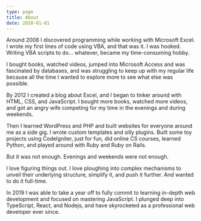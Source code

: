 ```yaml
---
type: page
title: About
date: 2020-01-01
---
```


Around 2008 I discovered programming while working with Microsoft Excel. I wrote my first lines of code using VBA, and that was it. I was hooked. Writing VBA scripts to do… whatever, became my time-consuming hobby.

I bought books, watched videos, jumped into Microsoft Access and was fascinated by databases, and was struggling to keep up with my regular life because all the time I wanted to explore more to see what else was possible.

By 2012 I created a blog about Excel, and I began to tinker around with HTML, CSS, and JavaScript. I bought more books, watched more videos, and got an angry wife competing for my time in the evenings and during weekends.

Then I learned WordPress and PHP and built websites for everyone around me as a side gig. I wrote custom templates and silly plugins. Built some toy projects using CodeIgniter, just for fun, did online CS courses, learned Python, and played around with Ruby and Ruby on Rails.

But it was not enough. Evenings and weekends were not enough.

I love figuring things out. I love ploughing into complex mechanisms to unveil their underlying structure, simplify it, and push it further. And wanted to do it full-time.

In 2019 I was able to take a year off to fully commit to learning in-depth web development and focused on mastering JavaScript. I plunged deep into TypeScript, React, and Nodejs, and have skyrocketed as a professional web developer ever since.
